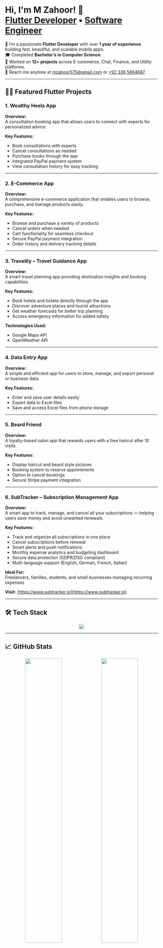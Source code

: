 <h1>Hi, I'm M Zahoor! 👋<br/>
<a href="https://github.com/mzahoorims">Flutter Developer</a> • <a href="mailto:mzahoor575@gmail.com">Software Engineer</a>
</h1>

<p>
📱 I’m a passionate <b>Flutter Developer</b> with over <b>1 year of experience</b> building fast, beautiful, and scalable mobile apps.<br/>
🎓 Completed <b>Bachelor’s in Computer Science</b>.<br/>
🚀 Worked on <b>12+ projects</b> across E-commerce, Chat, Finance, and Utility platforms.<br/>
📩 Reach me anytime at <a href="mailto:mzahoor575@gmail.com">mzahoor575@gmail.com</a> or <a href="tel:+923365884687">+92 336 5884687</a>.
</p>

---

<h2>👨‍💻 Featured Flutter Projects</h2>

### 1. Wealthy Heels App
**Overview:**  
A consultation booking app that allows users to connect with experts for personalized advice.

**Key Features:**  
- Book consultations with experts  
- Cancel consultations as needed  
- Purchase books through the app  
- Integrated PayPal payment system  
- View consultation history for easy tracking  

---

### 2. E-Commerce App  
**Overview:**  
A comprehensive e-commerce application that enables users to browse, purchase, and manage products easily.

**Key Features:**  
- Browse and purchase a variety of products  
- Cancel orders when needed  
- Cart functionality for seamless checkout  
- Secure PayPal payment integration  
- Order history and delivery tracking details  

---

### 3. Travelily – Travel Guidance App  
**Overview:**  
A smart travel planning app providing destination insights and booking capabilities.

**Key Features:**  
- Book hotels and tickets directly through the app  
- Discover adventure places and tourist attractions  
- Get weather forecasts for better trip planning  
- Access emergency information for added safety  

**Technologies Used:**  
- Google Maps API  
- OpenWeather API  

---

### 4. Data Entry App  
**Overview:**  
A simple and efficient app for users to store, manage, and export personal or business data.

**Key Features:**  
- Enter and save user details easily  
- Export data to Excel files  
- Save and access Excel files from phone storage  

---

### 5. Beard Friend  
**Overview:**  
A loyalty-based salon app that rewards users with a free haircut after 10 visits.

**Key Features:**  
- Display haircut and beard style pictures  
- Booking system to reserve appointments  
- Option to cancel bookings  
- Secure Stripe payment integration  

---

### 6. SubTracker – Subscription Management App  
**Overview:**  
A smart app to track, manage, and cancel all your subscriptions — helping users save money and avoid unwanted renewals.

**Key Features:**  
- Track and organize all subscriptions in one place  
- Cancel subscriptions before renewal  
- Smart alerts and push notifications  
- Monthly expense analytics and budgeting dashboard  
- Secure data protection (GDPR/DSG compliant)  
- Multi-language support (English, German, French, Italian)  

**Ideal For:**  
Freelancers, families, students, and small businesses managing recurring expenses  

**Visit:** [https://www.subtracker.io](https://www.subtracker.io)  

---

<h2>🛠️ Tech Stack</h2>

<p align="center">
  <img src="https://skillicons.dev/icons?i=flutter,dart,firebase,androidstudio,github,git,vscode,figma" />
</p>

---

<h2>📈 GitHub Stats</h2>

<p align="center">
  <img width="49%" src="https://github-readme-stats.vercel.app/api?username=mzahoorims&show_icons=true&theme=radical" />
  <img width="49%" src="https://github-readme-streak-stats.herokuapp.com/?user=mzahoorims&theme=radical" />
</p>

---

<h2>📄 My CV</h2>

📘 You can view or download my complete **CV** here:  
➡️ [M-ZAHOOR-CV (GitHub Repository)](https://github.com/mzahoorims/M-ZAHOOR-CV)

---

<h2>🤳 Connect with Me</h2>

[<img align="left" alt="M Zahoor | GitHub" width="24px" src="https://cdn.jsdelivr.net/npm/simple-icons@v3/icons/github.svg" />](https://github.com/mzahoorims)
[<img align="left" alt="M Zahoor | LinkedIn" width="24px" src="https://cdn.jsdelivr.net/npm/simple-icons@v3/icons/linkedin.svg" />](https://www.linkedin.com/in/muhammad-zahoor-1a8252248/)
[<img align="left" alt="M Zahoor | Instagram" width="24px" src="https://cdn.jsdelivr.net/npm/simple-icons@v3/icons/instagram.svg" />](https://instagram.com/mzahoor575)

<br clear="left"/>

---

<h2>✨ About Me</h2>

- 🔭 Currently developing modern Flutter mobile applications  
- 🌱 Exploring backend integration with Firebase & REST APIs  
- 💬 Ask me about Flutter, Dart, Firebase, or UI/UX  
- 📫 Email: [mzahoor575@gmail.com](mailto:mzahoor575@gmail.com)  
- ⚡ Fun fact: I love turning creative ideas into fully functional mobile apps  

---

⭐️ From [mzahoorms](https://github.com/mzahoorims)
